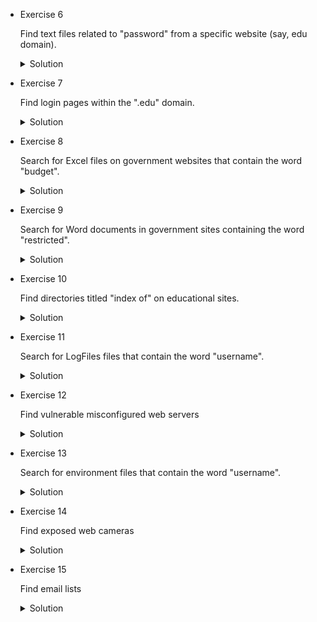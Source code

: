 - Exercise 6

  Find text files related to "password" from a specific website (say, edu domain).
  <details>
  <summary>Solution</summary>
  ```
  site:.edu filetype:txt "password"
  ```
  
  *Explanation:* This command restricts the search to “edu” sites, limits the search to txt files, and looks for those containing the term "password".

  </details>

- Exercise 7

  Find login pages within the ".edu" domain.

  <details>
    <summary>Solution</summary>
  ```
  site:.edu inurl:login
  ```
  
  *Explanation:* This command restricts the search to ".edu" domain and returns pages that have "login" in their URL.

  </details>
  
- Exercise 8

  Search for Excel files on government websites that contain the word "budget".

  <details>
    <summary>Solution</summary>
  ```
  site:gov filetype:xls "budget"
  ```
  
  *Explanation:* This command will find all Excel (.xls) files on .gov domains that contain the word "budget".

  </details>

- Exercise 9

  Search for Word documents in government sites containing the word "restricted".

  <details>
    <summary>Solution</summary>
  ```
  allintitle:restricted filetype:doc site:gov
  ```
  
  *Explanation:* This command restricts the search to ".gov" and return documents that contain the word "restricted".

  </details>

- Exercise 10

  Find directories titled "index of" on educational sites.

  <details>
    <summary>Solution</summary>
  ```
  site:edu intitle:"index of”
  ```
  
  *Explanation:* This command will find pages on .edu domains where the title includes the words "index of", often revealing directory listings.

  </details>

- Exercise 11

  Search for LogFiles files that contain the word "username".

  <details>
    <summary>Solution</summary>
  ```
  allintext:username filetype:log
  ```
  
  *Explanation:* This command will return the logFiles that contains the word “username”

  </details>
  
- Exercise 12

  Find vulnerable misconfigured web servers

  <details>
    <summary>Solution</summary>
  ```
  inurl:/proc/self/cwd
  ```
  
  *Explanation:* This command looks for URLs that have /proc/self/cwd in them. This can sometimes be an indication of a misconfigured server that is inadvertently exposing sensitive information

  </details>
  
- Exercise 13

  Search for environment files that contain the word "username".

  <details>
    <summary>Solution</summary>
  ```
  filetype:env "password"
  ```
  
  *Explanation:* This command will return the environment files that contains the word “password”. These files are used to store credentials.

  </details>
  
- Exercise 14

  Find exposed web cameras

  <details>
    <summary>Solution</summary>
  ```
  inurl:top.htm inurl:currenttime
  ```
  ```
  intitle:"webcamXP 5"
  ```
  ```
  inurl:"lvappl.htm"
  ```
  
  *Explanation:* This command looks for specific URLs and titles that belongs to feeds from WebCameras.

  </details>
  
- Exercise 15

  Find email lists

  <details>
    <summary>Solution</summary>
  ```
  filetype:xls inurl:"email.xls"
  ```
  
  *Explanation:* This command looks for specific XLS files that contains “email.xls” in their URL.

  </details>
